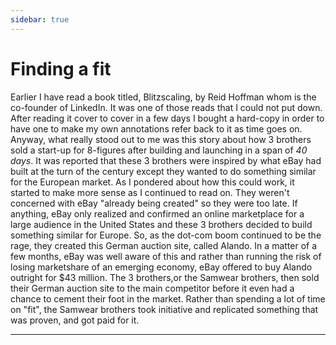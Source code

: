 ```yaml
---
sidebar: true
---
```


# Finding a fit

Earlier I have read a book titled, Blitzscaling, by Reid Hoffman whom is the co-founder of LinkedIn. It was one of those reads that I could not put down. After reading it cover to cover in a few days I bought a hard-copy in order to have one to make my own annotations refer back to it as time goes on. Anyway, what really stood out to me was this story about how 3 brothers sold a start-up for 8-figures after building and launching in a span of *40 days*. It was reported that these 3 brothers were inspired by what eBay had built at the turn of the century except they wanted to do something similar for the European market. As I pondered about how this could work, it started to make more sense as I continued to read on. They weren't concerned with eBay "already being created" so they were too late. If anything, eBay only realized and confirmed an online marketplace for a large audience in the United States and these 3 brothers decided to build something similar for Europe. So, as the dot-com boom continued to be the rage, they created this German auction site, called Alando. In a matter of a few months, eBay was well aware of this and rather than running the risk of losing marketshare of an emerging economy, eBay offered to buy Alando outright for $43 million. The 3 brothers,or the Samwear brothers, then sold their German auction site to the main competitor before it even had a chance to cement their foot in the market. Rather than spending a lot of time on "fit", the Samwear brothers took initiative and replicated something that was proven, and got paid for it. 


----

<section-contents />